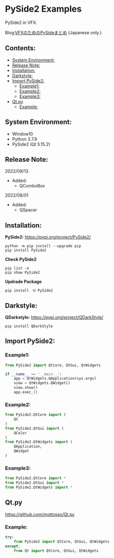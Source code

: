 # PySide2 Examples <!-- omit in toc -->
PySide2 in VFX.

Blog:[VFXのためのPySideまとめ](https://yamagishi-2bit.blogspot.com/2021/09/pyside.html) (Japanese only.)

## Contents: <!-- omit in toc -->

- [System Environment:](#system-environment)
- [Release Note:](#release-note)
- [Installation:](#installation)
- [Darkstyle:](#darkstyle)
- [Import PySide2:](#import-pyside2)
  - [Example1:](#example1)
  - [Example2:](#example2)
  - [Example3:](#example3)
- [Qt.py](#qtpy)
  - [Example:](#example)

## System Environment:
* Window10
* Python 3.7.9
* PySide2 (Qt 5.15.2)

## Release Note:
2022/09/13
- Added:
  - QComboBox

2022/08/01
- Added:
  - QSpacer


## Installation:
**PySide2:** https://pypi.org/project/PySide2/
```
python -m pip install --upgrade pip
pip install PySide2
```

**Check PySide2**
```
pip list -o
pip show PySide2
```

**Updrade Package**
```
pip install -U PySide2
```
## Darkstyle:
**QDarkstyle:** https://pypi.org/project/QDarkStyle/
```
pip install QDarkStyle
```

## Import PySide2:
### Example1:
```Python
from PySide2 import QtCore, QtGui, QtWidgets

if __name__ == '__main__':
    app = QtWidgets.QApplication(sys.argv)
    view = QtWidgets.QWidget()
    view.show()
    app.exec_()
```

### Example2:
```Python
from PySide2.QtCore import (
    Qt
)
from PySide2.QtGui import (
    QColor
)
from PySide2.QtWidgets import (
    QApplication,
    QWidget
)
```

### Example3:
```Python
from PySide2.QtCore import *
from PySide2.QtGui import *
from PySide2.QtWidgets import *
```

## Qt.py
https://github.com/mottosso/Qt.py

### Example:
```Python
try:
    from PySide2 import QtCore, QtGui, QtWidgets
except:
    from Qt import QtCore, QtGui, QtWidgets
```